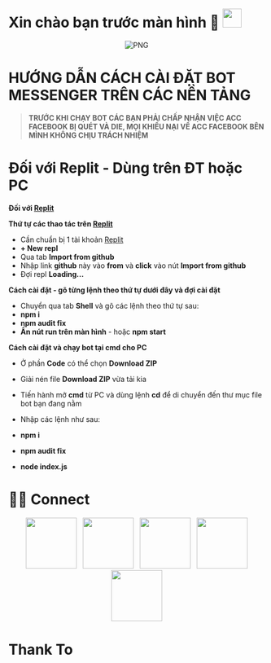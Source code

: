 <h1> Xin chào bạn trước màn hình 🍑 <img src="https://i.pinimg.com/736x/26/07/14/260714a0ef6c40c9ceca632da04c0332.jpg" width="37"></h1> 

<p align="center">
    <img align="center" alt="PNG" src="https://c.tenor.com/KhGC_UueKfAAAAAd/kamadonezuko-nezuko.gif" />
</p> 
<h1>HƯỚNG DẪN CÁCH CÀI ĐẶT BOT MESSENGER TRÊN CÁC NỀN TẢNG</h1>

>  **TRƯỚC KHI CHẠY BOT CÁC BẠN PHẢI CHẤP NHẬN VIỆC ACC FACEBOOK BỊ QUÉT VÀ DIE, MỌI KHIẾU NẠI VỀ ACC FACEBOOK BÊN MÌNH KHÔNG CHỊU TRÁCH NHIỆM**

<h1>Đối với Replit - Dùng trên ĐT hoặc PC</h1> 

**Đối với [Replit](https://replit.com)**

**Thứ tự các thao tác trên [Replit](https://replit.com/)**
- Cần chuẩn bị 1 tài khoản [Replit](https://replit.com/)
- **+ New repl**
- Qua tab **Import from github** 
- Nhập link **github** này vào **from** và **click** vào nút **Import from github**
- Đợi repl **Loading...**

**Cách cài đặt - gõ từng lệnh theo thứ tự dưới đây và đợi cài đặt**

- Chuyển qua tab **Shell** và gõ các lệnh theo thứ tự sau:
- **npm i** 
- **npm audit fix**
- **Ấn nút run trên màn hình** - hoặc **npm start**


**Cách cài đặt và chạy bot tại cmd cho PC**

- Ở phần **Code** có thể chọn **Download ZIP**
- Giải nén file **Download ZIP** vừa tải kia
- Tiến hành mở **cmd** từ PC và dùng lệnh **cd** để di chuyển đến thư mục file bot bạn đang nằm

- Nhập các lệnh như sau:
- **npm i** 
- **npm audit fix**
- **node index.js** 


# 🤝🏻 Connect
<p align="center"> 
&nbsp; <a href="https://www.instagram.com/caochungdat/" target="_blank" rel="noopener noreferrer"><img src="https://img.icons8.com/plasticine/100/000000/instagram-new.png" width="100" /></a> 
&nbsp; <a href="https://www.tiktok.com/@caochungdat" target="_blank" rel="noopener noreferrer"><img src="https://i.imgur.com/jcWPUix.png" width="100" /></a>    
&nbsp; <a href="https://github.com/chungdat02" target="_blank" rel="noopener noreferrer"><img src="https://img.icons8.com/plasticine/100/000000/github.png" width="100" /></a>
&nbsp; <a href="https://www.facebook.com/caochungdat" target="_blank" rel="noopener noreferrer"><img src="https://img.icons8.com/plasticine/100/000000/facebook.png"  width="100" /></a>
&nbsp; <a href="chungdatcntt1808@gmail.com" target="_blank" rel="noopener noreferrer"><img src="https://img.icons8.com/plasticine/100/000000/gmail.png"  width="100" /></a>
</p>
<h1>Thank To </h1>
